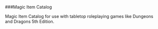 ###Magic Item Catalog

Magic Item Catalog for use with tabletop roleplaying games like Dungeons and Dragons 5th Edition.